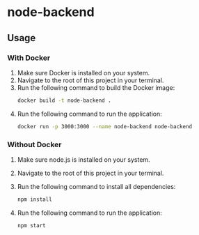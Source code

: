# node-backend

## Usage

### With Docker

1. Make sure Docker is installed on your system.
2. Navigate to the root of this project in your terminal.
3. Run the following command to build the Docker image:
   ```bash
   docker build -t node-backend .
4. Run the following command to run the application:
    ```bash
    docker run -p 3000:3000 --name node-backend node-backend
### Without Docker

1. Make sure node.js is installed on your system.
2. Navigate to the root of this project in your terminal.
3. Run the following command to install all dependencies:
   ```bash
   npm install
3. Run the following command to run the application:

   ```bash
   npm start